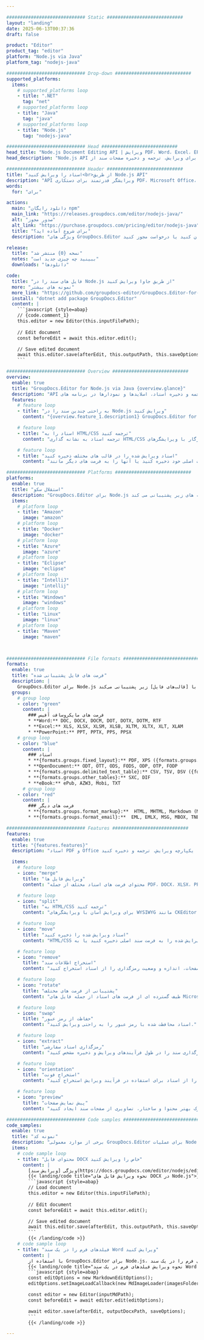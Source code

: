 ```yaml
---

############################# Static ############################
layout: "landing"
date: 2025-06-13T00:37:36
draft: false

product: "Editor"
product_tag: "editor"
platform: "Node.js via Java"
platform_tag: "nodejs-java"

############################# Drop-down ############################
supported_platforms:
  items:
    # supported_platforms loop
    - title: ".NET"
      tag: "net"
    # supported_platforms loop
    - title: "Java"
      tag: "java"
    # supported_platforms loop
    - title: "Node.js"
      tag: "nodejs-java"

############################# Head ############################
head_title: "Node.js Document Editing API | ویرایش PDF، Word، Excel، EPUB"
head_description: "Node.js API ویرایش اسناد برای ویرایش، ترجمه و ذخیره صفحات سند از PDF، Microsoft Word، Excel، ارائه ها، Visio و فرمت های تصویر."

############################# Header ############################
title: "اسناد را ویرایش کنید<br>از طریق Node.js API"
description: "API ویرایشگر قدرتمند برای دستکاری PDF، Microsoft Office، HTML و فایل های تصویری."
words:
  for: "برای"

actions:
  main: "دانلود رایگان npm"
  main_link: "https://releases.groupdocs.com/editor/nodejs-java/"
  alt: "صدور مجوز"
  alt_link: "https://purchase.groupdocs.com/pricing/editor/nodejs-java"
  title: "برای شروع آماده اید؟"
  description: "ویژگی های GroupDocs.Editor را به صورت رایگان امتحان کنید یا درخواست مجوز کنید."

release:
  title: "نسخه {0} منتشر شد"
  notes: "ببینید چه چیزی جدید است"
  downloads: "دانلودها"

code:
  title: "فایل های سند را در Node.js از طریق جاوا ویرایش کنید"
  more: "نمونه های بیشتر"
  more_link: "https://github.com/groupdocs-editor/GroupDocs.Editor-for-Node.js-via-Java"
  install: "dotnet add package GroupDocs.Editor"
  content: |
    ```javascript {style=abap}   
    // {code.comment_1}
    this.editor = new Editor(this.inputFilePath);
        
    // Edit document
    const beforeEdit = await this.editor.edit();

    // Save edited document
    await this.editor.save(afterEdit, this.outputPath, this.saveOptions);
    ```

############################# Overview ############################
overview:
  enable: true
  title: "GroupDocs.Editor for Node.js via Java {overview.glance}"
  description: "API برای ویرایش، ترجمه و ذخیره اسناد، اسلایدها و نمودارها در برنامه های Node.js."
  features:
    # feature loop
    - title: "به راحتی چندین سند را در Node.js ویرایش کنید"
      content: "{overview.feature_1.description1} GroupDocs.Editor for Node.js via Java {overview.feature_1.description2}"

    # feature loop
    - title: "اسناد را به HTML/CSS ترجمه کنید"
      content: "ترجمه اسناد به نشانه گذاری HTML/CSS سازگار با ویرایشگرهای WYSIWYG، امکان ویرایش آسان و کارآمد اسناد را در یک محیط وب."

    # feature loop
    - title: "اسناد ویرایش شده را در قالب های مختلف ذخیره کنید"
      content: "اسناد ویرایش شده خود را به فرمت اصلی خود ذخیره کنید یا آنها را به فرمت های دیگر مانند PDF صادر کنید و از انعطاف پذیری و سازگاری اطمینان حاصل کنید."

############################# Platforms ############################
platforms:
  enable: true
  title: "استقلال سکو"
  description: "GroupDocs.Editor برای Node.js از سیستم عامل ها، فریمورک ها و مدیریت بسته های زیر پشتیبانی می کند."
  items:
    # platform loop
    - title: "Amazon"
      image: "amazon"
    # platform loop
    - title: "Docker"
      image: "docker"
    # platform loop
    - title: "Azure"
      image: "azure"
    # platform loop
    - title: "Eclipse"
      image: "eclipse"
    # platform loop
    - title: "IntelliJ"
      image: "intellij"
    # platform loop
    - title: "Windows"
      image: "windows"
    # platform loop
    - title: "Linux"
      image: "linux"
    # platform loop
    - title: "Maven"
      image: "maven"



############################# File formats ############################
formats:
  enable: true
  title: "فرمت های فایل پشتیبانی شده"
  description: |
    GroupDocs.Editor برای Node.js از عملیات با [قالب‌های فایل] زیر پشتیبانی می‌کند (https://docs.groupdocs.com/editor/nodejs/supported-document-formats/). ([{formats.full_list}](https://docs.groupdocs.com/editor/net/supported-document-formats/)).
  groups:
    # group loop
    - color: "green"
      content: |
        ### فرمت های مایکروسافت آفیس
        * **Word:** DOC, DOCX, DOCM, DOT, DOTX, DOTM, RTF
        * **Excel:** XLS, XLSX, XLSM, XLSB, XLTM, XLTX, XLT, XLAM
        * **PowerPoint:** PPT, PPTX, PPS, PPSX
    # group loop
    - color: "blue"
      content: |
        ### اسناد
        * **{formats.groups.fixed_layout}:** PDF, XPS ({formats.groups.export_only})
        * **OpenDocument:** ODT, OTT, ODS, FODS, ODP, OTP, FODP
        * **{formats.groups.delimited_text_table}:** CSV, TSV, DSV ({formats.groups.arbitrary_separator})
        * **{formats.groups.other_tables}:** SXC, DIF
        * **eBook:** ePub, AZW3, Mobi, TXT
      # group loop
    - color: "red"
      content: |
        ### فرمت های دیگر
        * **{formats.groups.format_markup}:**  HTML, MHTML, Markdown (MD), XML, CHM, JSON
        * **{formats.groups.format_email}:**  EML, EMLX, MSG, MBOX, TNEF, MHT, PST, OFT, OST, VCF, ICS

############################# Features ############################
features:
  enable: true
  title: "{features.features}"
  description: "اسناد PDF و Office را یکپارچه ویرایش، ترجمه و ذخیره کنید."

  items:
    # feature loop
    - icon: "merge"
      title: "ویرایش فایل ها"
      content: "محتوای فرمت های اسناد مختلف از جمله PDF، DOCX، XLSX، PPTX و غیره را ویرایش کنید."

    # feature loop
    - icon: "split"
      title: "به HTML/CSS ترجمه کنید"
      content: "برای ویرایش آسان با ویرایشگرهای WYSIWYG مانند CKEditor یا TinyMCE، اسناد را به HTML/CSS تبدیل کنید."

    # feature loop
    - icon: "move"
      title: "اسناد ویرایش شده را ذخیره کنید"
      content: "HTML/CSS ویرایش شده را به فرمت سند اصلی ذخیره کنید یا به PDF صادر کنید."

    # feature loop
    - icon: "remove"
      title: "استخراج اطلاعات سند"
      content: "اطلاعاتی مانند تعداد صفحات، اندازه و وضعیت رمزگذاری را از اسناد استخراج کنید."

    # feature loop
    - icon: "rotate"
      title: "پشتیبانی از فرمت های مختلف"
      content: "طیف گسترده ای از فرمت های اسناد از جمله فایل های Microsoft Office، PDF و موارد دیگر را ویرایش کنید."

    # feature loop
    - icon: "swap"
      title: "حفاظت از رمز عبور"
      content: "اسناد محافظت شده با رمز عبور را به راحتی ویرایش کنید."

    # feature loop
    - icon: "extract"
      title: "رمزگذاری اسناد سفارشی"
      content: "رمزگذاری سند را در طول فرآیندهای ویرایش و ذخیره مشخص کنید."

    # feature loop
    - icon: "orientation"
      title: "استخراج فونت"
      content: "فونت ها را از اسناد برای استفاده در فرآیند ویرایش استخراج کنید."

    # feature loop
    - icon: "preview"
      title: "پیش نمایش صفحات"
      content: "برای درک بهتر محتوا و ساختار، تصاویری از صفحات سند ایجاد کنید."

############################# Code samples ############################
code_samples:
  enable: true
  title: "نمونه کد"
  description: "برخی از موارد معمولی GroupDocs.Editor برای عملیات Node.js استفاده می کنند."
  items:
    # code sample loop
    - title: "محتوای فایل DOCX خاص را ویرایش کنید"
      content: |
        ویژگی [ویرایش سند](https://docs.groupdocs.com/editor/nodejs/edit-document/) به شما امکان می دهد فایل های DOCX را بارگیری، ویرایش و ذخیره کنید. در اینجا مثالی از نحوه دستیابی به ویرایش سند با استفاده از Node.js آورده شده است:
        {{< landing/code title="نحوه ویرایش فایل های DOCX در Node.js">}}
        ```javascript {style=abap}   
        // Load document
        this.editor = new Editor(this.inputFilePath);
        
        // Edit document
        const beforeEdit = await this.editor.edit();

        // Save edited document
        await this.editor.save(afterEdit, this.outputPath, this.saveOptions);
        ```
        {{< /landing/code >}}
    # code sample loop
    - title: "فیلدهای فرم را در یک سند Word ویرایش کنید"
      content: |
        با استفاده از GroupDocs.Editor برای Node.js، فیلدهای فرم را در یک سند Word به راحتی ویرایش کنید. در اینجا نحوه ویرایش فیلدهای فرم در یک سند Word با استفاده از Node.js آمده است:
        {{< landing/code title="نحوه ویرایش فیلدهای فرم در یک سند Word با استفاده از GroupDocs.Editor برای Node.js">}}
        ```javascript {style=abap}   
        const editOptions = new MarkdownEditOptions();
        editOptions.setImageLoadCallback(new MdImageLoader(imagesFolder));

        const editor = new Editor(inputMdPath);
        const beforeEdit = await editor.edit(editOptions);

        await editor.save(afterEdit, outputDocxPath, saveOptions);
        ```
        {{< /landing/code >}}

---
```

